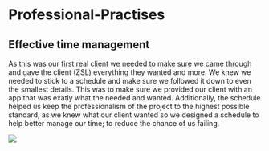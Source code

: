 # Professional-Practises

## Effective time management
As this was our first real client we needed to make sure we came through and gave the client (ZSL) everything they wanted and more. We knew we needed to stick to a schedule and make sure we followed it down to even the smallest details. This was to make sure we provided our client with an app that was exatly what the needed and wanted. Additionally, the schedule helped us keep the professionalism of the project to the highest possible standard, as we knew what our client wanted so we designed a schedule to help better manage our time; to reduce the chance of us failing.

![](https://gyazo.com/4387ac84cc3c6065d0e073f7910b5f85.png)
